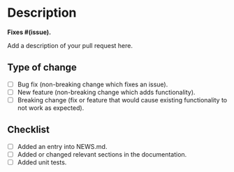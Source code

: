# Description

**Fixes #(issue).**

Add a description of your pull request here.

## Type of change

- [ ] Bug fix (non-breaking change which fixes an issue).
- [ ] New feature (non-breaking change which adds functionality).
- [ ] Breaking change (fix or feature that would cause existing functionality to not work as expected).

## Checklist

- [ ] Added an entry into NEWS.md.
- [ ] Added or changed relevant sections in the documentation.
- [ ] Added unit tests.